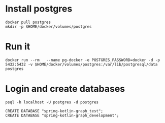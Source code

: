 # Install postgres

```
docker pull postgres
mkdir -p $HOME/docker/volumes/postgres
```

# Run it
```
docker run --rm   --name pg-docker -e POSTGRES_PASSWORD=docker -d -p 5432:5432 -v $HOME/docker/volumes/postgres:/var/lib/postgresql/data  postgres
```

# Login and create databases
```
psql -h localhost -U postgres -d postgres

CREATE DATABASE "spring-kotlin-graph_test";
CREATE DATABASE "spring-kotlin-graph_development";
```
